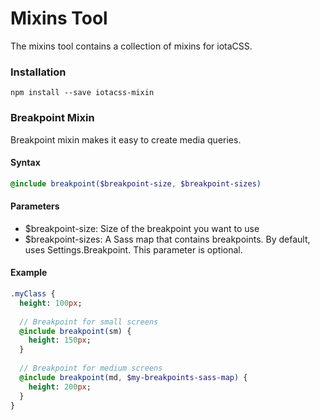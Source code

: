 # Mixins Tool #

The mixins tool contains a collection of mixins for iotaCSS.


### Installation ###

```
npm install --save iotacss-mixin
```


### Breakpoint Mixin ###

Breakpoint mixin makes it easy to create media queries.


#### Syntax ####

```sass
@include breakpoint($breakpoint-size, $breakpoint-sizes)
```


#### Parameters ####

* $breakpoint-size: Size of the breakpoint you want to use
* $breakpoint-sizes: A Sass map that contains breakpoints. By default, uses Settings.Breakpoint. This parameter is optional.


#### Example ####

```sass
.myClass {
  height: 100px;
  
  // Breakpoint for small screens
  @include breakpoint(sm) {
    height: 150px;
  }
  
  // Breakpoint for medium screens
  @include breakpoint(md, $my-breakpoints-sass-map) {
    height: 200px;
  }
}
```
